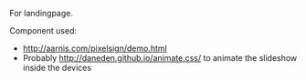 For landingpage.

Component used:
* http://aarnis.com/pixelsign/demo.html
* Probably http://daneden.github.io/animate.css/ to animate the slideshow inside the devices
